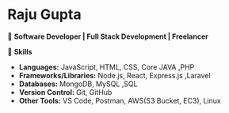 # Raju Gupta

🚀 **Software Developer | Full Stack Development | Freelancer**

💼 **Skills**

- **Languages:** JavaScript, HTML, CSS, Core JAVA ,PHP
- **Frameworks/Libraries:** Node.js, React, Express.js ,Laravel
- **Databases:** MongoDB, MySQL ,SQL
- **Version Control:** Git, GitHub
- **Other Tools:** VS Code, Postman, AWS(S3 Bucket, EC3), Linux 
